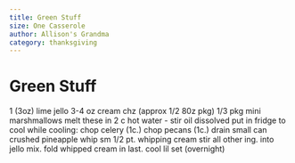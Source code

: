 ```yaml
---
title: Green Stuff
size: One Casserole
author: Allison's Grandma
category: thanksgiving
---
```

# Green Stuff

1 (3oz) lime jello
3-4 oz cream chz (approx 1/2 80z pkg)
1/3 pkg mini marshmallows
melt these in 2 c hot water - stir oil dissolved
put in fridge to cool
while cooling:
chop celery (1c.)
chop pecans (1c.)
drain small can crushed pineapple
whip sm 1/2 pt. whipping cream
stir all other ing. into jello mix.
fold whipped cream in last.
cool lil set (overnight)

